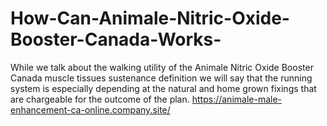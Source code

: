 # How-Can-Animale-Nitric-Oxide-Booster-Canada-Works-
While we talk about the walking utility of the Animale Nitric Oxide Booster Canada muscle tissues sustenance definition we will say that the running system is especially depending at the natural and home grown fixings that are chargeable for the outcome of the plan. https://animale-male-enhancement-ca-online.company.site/

